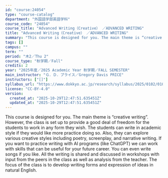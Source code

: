 ```yaml
---
id: "course:24054"
type: "course-catalog"
department: "外国語学部英語学科"
course_code: "24054"
course_title: "Advanced Writing（Creative） ／ADVANCED WRITING"
title: "Advanced Writing（Creative） ／ADVANCED WRITING"
summary: "This course is designed for you. The main theme is “creative writing”. However, the class is set up to provide a good de…"
tags: []
campus: ""
term: ""
period: "木2／Thu 2"
course_type: "秋学期／Fall"
credits: 2
year: "2025年度／2025 Academic Year 秋学期／FALL SEMESTER"
main_instructor: "Ｇ．Ｄ．プライス／Gregory Davis PRICE"
instructors: ["[]"]
syllabus_url: "https://www.dokkyo.ac.jp/research/syllabus/2025/0102/0102_24054_ja_JP.html"
license: "CC-BY-4.0"
version:
  created_at: "2025-10-29T12:47:51.635451Z"
  updated_at: "2025-10-29T12:47:51.635451Z"
---
```

This course is designed for you. The main theme is “creative writing”. However, the class is set up to provide a good deal of freedom for the students to work in any form they wish. The students can write in academic style if they would like more practice doing so. Also, they can explore various creative styles including poetry, screenplay, and narrative writing. If you want to practice writing with AI programs (like ChatGPT) we can work with skills that can be useful for your future career. You can even write songs if you like. All the writing is shared and discussed in workshops with input from the peers in the class as well as analysis from the teacher. The focus of the class is to develop writing forms and expression of ideas in natural English.
